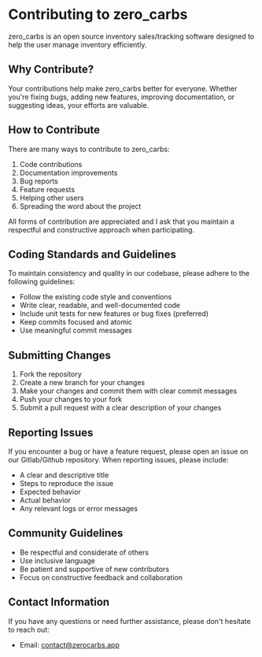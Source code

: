 # Contributing to zero_carbs

zero_carbs is an open source inventory sales/tracking software designed to help the user manage inventory efficiently.

## Why Contribute?

Your contributions help make zero_carbs better for everyone. Whether you're fixing bugs, adding new features, improving documentation, or suggesting ideas, your efforts are valuable.

## How to Contribute

There are many ways to contribute to zero_carbs:

1. Code contributions
2. Documentation improvements
3. Bug reports
4. Feature requests
5. Helping other users
6. Spreading the word about the project

All forms of contribution are appreciated and I ask that you maintain a respectful and constructive approach when participating.

## Coding Standards and Guidelines

To maintain consistency and quality in our codebase, please adhere to the following guidelines:

- Follow the existing code style and conventions
- Write clear, readable, and well-documented code
- Include unit tests for new features or bug fixes (preferred)
- Keep commits focused and atomic
- Use meaningful commit messages

## Submitting Changes

1. Fork the repository
2. Create a new branch for your changes
3. Make your changes and commit them with clear commit messages
4. Push your changes to your fork
5. Submit a pull request with a clear description of your changes

## Reporting Issues

If you encounter a bug or have a feature request, please open an issue on our Gitlab/Github repository. When reporting issues, please include:

- A clear and descriptive title
- Steps to reproduce the issue
- Expected behavior
- Actual behavior
- Any relevant logs or error messages

## Community Guidelines

- Be respectful and considerate of others
- Use inclusive language
- Be patient and supportive of new contributors
- Focus on constructive feedback and collaboration

## Contact Information

If you have any questions or need further assistance, please don't hesitate to reach out:

- Email: contact@zerocarbs.app
